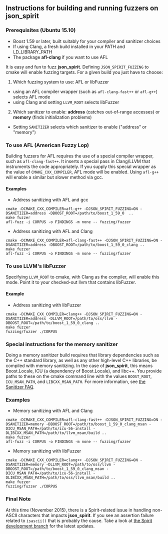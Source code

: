 ## Instructions for building and running fuzzers on json_spirit

### Prerequisites (Ubuntu 15.10)
* Boost 1.59 or later, built suitably for your compiler and sanitizer choices
* If using Clang, a fresh build installed in your PATH and LD_LIBRARY_PATH
* The package **afl-clang** if you want to use AFL

It is easy and fun to fuzz **json_spirit**.  Defining `JSON_SPIRIT_FUZZING` to cmake will enable fuzzing targets.  For a given build you just have to choose:

1. Which fuzzing system to use: AFL or libFuzzer
  * using an AFL compiler wrapper (such as `afl-clang-fast++` or `afl-g++`) selects AFL mode
  * using Clang and setting `LLVM_ROOT` selects libFuzzer
2. Which sanitizer to enable: **address** (catches out-of-range accesses) or **memory** (finds initialization problems)
  * Setting `SANITIZER` selects which sanitizer to enable ("address" or "memory")

### To use AFL (American Fuzzy Lop)
Building fuzzers for AFL requires the use of a special compiler wrapper, such as `afl-clang-fast++`.  It inserts a special pass in Clang/LLVM that instruments the code appropriately.  If you supply this special wrapper as the value of `CMAKE_CXX_COMPILER`, AFL mode will be enabled.  Using `afl-g++` will enable a similar but slower method via gcc.

#### Examples
* Address sanitizing with AFL and gcc
```
cmake -DCMAKE_CXX_COMPILER=afl-g++ -DJSON_SPIRIT_FUZZING=ON -DSANITIZER=address -DBOOST_ROOT=/path/to/boost_1_59_0  ..
make fuzzer
afl-fuzz -i CORPUS -o FINDINGS -m none -- fuzzing/fuzzer
```
* Address sanitizing with AFL and Clang
```
cmake -DCMAKE_CXX_COMPILER=afl-clang-fast++ -DJSON_SPIRIT_FUZZING=ON -DSANITIZER=address -DBOOST_ROOT=/path/to/boost_1_59_0_clang ..
make fuzzer
afl-fuzz -i CORPUS -o FINDINGS -m none -- fuzzing/fuzzer
```
### To use LLVM's libFuzzer
Specifying `LLVM_ROOT` to cmake, with Clang as the compiler, will enable this mode.  Point it to your checked-out llvm that contains libFuzzer.

#### Example
* Address sanitizing with libFuzzer
```
cmake -DCMAKE_CXX_COMPILER=clang++ -DJSON_SPIRIT_FUZZING=ON -DSANITIZER=address -DLLVM_ROOT=/path/to/oss/llvm -DBOOST_ROOT=/path/to/boost_1_59_0_clang ..
make fuzzer
fuzzing/fuzzer ./CORPUS
```

### Special instructions for the memory sanitizer
Doing a memory sanitizer build requires that library dependencies such as the C++ standard library, as well as any other high-level C++ libraries, be compiled with memory sanitizing.  In the case of **json_spirit**, this means Boost.Locale, ICU (a dependency of Boost.Locale), and libc++.  You provide paths to these on the cmake command line with the values `BOOST_ROOT`, `ICU_MSAN_PATH`, and `LIBCXX_MSAN_PATH`.  For more information, see [the Sanitizer FAQ](https://github.com/google/sanitizers/wiki/MemorySanitizerLibcxxHowTo).

### Examples
* Memory sanitizing with AFL and Clang
```
cmake -DCMAKE_CXX_COMPILER=afl-clang-fast++ -DJSON_SPIRIT_FUZZING=ON -DSANITIZER=memory -DBOOST_ROOT=/path/to/boost_1_59_0_clang_msan -DICU_MSAN_PATH=/path/to/icu-56-install -DLIBCXX_MSAN_PATH=/path/to/llvm_msan/build ..
make fuzzer
afl-fuzz -i CORPUS -o FINDINGS -m none -- fuzzing/fuzzer
```
* Memory sanitizing with libFuzzer
```
cmake -DCMAKE_CXX_COMPILER=clang++ -DJSON_SPIRIT_FUZZING=ON -DSANITIZER=memory -DLLVM_ROOT=/path/to/oss/llvm -DBOOST_ROOT=/path/to/boost_1_59_0_clang_msan -DICU_MSAN_PATH=/path/to/icu-56-install -DLIBCXX_MSAN_PATH=/path/to/oss/llvm_msan/build ..
make fuzzer
fuzzing/fuzzer ./CORPUS
```

### Final Note
At this time (November 2015), there is a Spirit-related issue in handling non-ASCII characters that impacts **json_spirit**.  If you see an assertion failure related to `isascii()` that is probably the cause.  Take a look at [the Spirit development branch](https://github.com/boostorg/spirit) for the latest updates.
